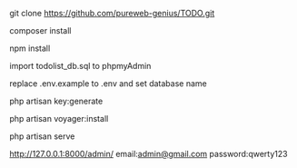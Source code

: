 git clone https://github.com/pureweb-genius/TODO.git

composer install

npm install

import todolist_db.sql to phpmyAdmin

replace .env.example to .env and set database name

php artisan key:generate

php artisan voyager:install

php artisan serve

http://127.0.0.1:8000/admin/
email:admin@gmail.com
password:qwerty123


